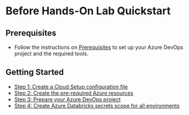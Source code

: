 # Before Hands-On Lab Quickstart

## Prerequisites

* Follow the instructions on [Prerequisites](./docs/0-prerequisites.md) to set up your Azure DevOps project and the required tools.

## Getting Started

* [Step 1: Create a Cloud Setup configuration file](./docs/1a-create-hol-setup-file-basic.md)
* [Step 2: Create the pre-required Azure resources](./docs/2-create-prereqs-azure.md)
* [Step 3: Prepare your Azure DevOps project](./docs/3a-azdo-setup-basic.md)
* [Step 4: Create Azure Databricks secrets scope for all environments](./docs/4-create-databricks-secrets-scope.md)
